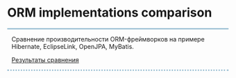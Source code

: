 <h1> ORM implementations comparison</h1>
<div style="width:500px;
border-top:3px solid #9EC1D4;
border-bottom: dotted 3px #9EC1D4;
padding-left:10px">
<p>Сравнение производительности ORM-фреймворков на примере Hibernate, EclipseLink, OpenJPA, MyBatis.</p>
<p><a href="http://injoit.org/index.php/j1/article/view/960">Результаты сравнения</a></p>
